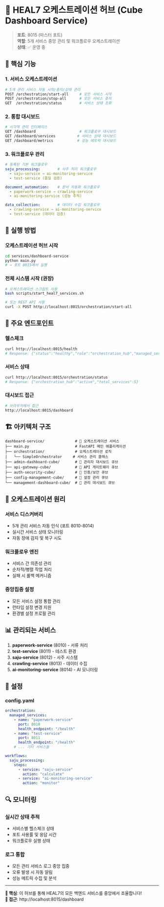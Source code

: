 # 🎼 HEAL7 오케스트레이션 허브 (Cube Dashboard Service)

> **포트**: 8015 (마스터 포트)  
> **역할**: 5개 서비스 중앙 관리 및 워크플로우 오케스트레이션  
> **상태**: ✅ 운영 중

## 🎯 **핵심 기능**

### **1. 서비스 오케스트레이션**
```bash
# 5개 관리 서비스 자동 시작/중지/상태 관리
POST /orchestration/start-all     # 모든 서비스 시작
POST /orchestration/stop-all      # 모든 서비스 중지  
GET  /orchestration/status        # 서비스 상태 조회
```

### **2. 통합 대시보드**
```bash
# 시각적 관리 인터페이스
GET /dashboard                    # 워크플로우 대시보드
GET /dashboard/services          # 서비스 상태 대시보드
GET /dashboard/metrics           # 성능 메트릭 대시보드
```

### **3. 워크플로우 관리**
```yaml
# 등록된 기본 워크플로우
saju_processing:        # 사주 처리 워크플로우
  - saju-service → ai-monitoring-service
  - test-service (품질 검증)

document_automation:    # 문서 자동화 워크플로우  
  - paperwork-service → crawling-service
  - ai-monitoring-service (성능 추적)

data_collection:        # 데이터 수집 워크플로우
  - crawling-service → ai-monitoring-service
  - test-service (데이터 검증)
```

## 🚀 **실행 방법**

### **오케스트레이션 허브 시작**
```bash
cd services/dashboard-service
python main.py
# → 포트 8015에서 실행
```

### **전체 시스템 시작** (권장)
```bash
# 오케스트레이션 스크립트 사용
bash scripts/start_heal7_services.sh

# 또는 REST API 사용
curl -X POST http://localhost:8015/orchestration/start-all
```

## 🔗 **주요 엔드포인트**

### **헬스체크**
```bash
curl http://localhost:8015/health
# Response: {"status":"healthy","role":"orchestration_hub","managed_services":5}
```

### **서비스 상태**
```bash
curl http://localhost:8015/orchestration/status  
# Response: {"orchestration_hub":"active","total_services":5}
```

### **대시보드 접근**
```bash
# 브라우저에서 접근
http://localhost:8015/dashboard
```

## 🏗️ **아키텍처 구조**

```
dashboard-service/              # 🎼 오케스트레이션 서비스
├── main.py                     # FastAPI 메인 애플리케이션
├── orchestration/              # 오케스트레이션 로직
│   └── SimpleOrchestrator     # 서비스 관리 클래스
├── admin-dashboard-cube/       # 🧊 관리자 대시보드 큐브
├── api-gateway-cube/           # 🧊 API 게이트웨이 큐브
├── auth-security-cube/         # 🧊 인증/보안 큐브
├── config-management-cube/     # 🧊 설정 관리 큐브
└── management-dashboard-cube/  # 🧊 관리 대시보드 큐브
```

## 🎼 **오케스트레이션 원리**

### **서비스 디스커버리**
- 5개 관리 서비스 자동 인식 (포트 8010-8014)
- 실시간 서비스 상태 모니터링
- 자동 장애 감지 및 복구 시도

### **워크플로우 엔진**
- 서비스 간 의존성 관리
- 순차적/병렬 작업 처리
- 실패 시 롤백 메커니즘

### **중앙집중 설정**
- 모든 서비스 설정 통합 관리
- 런타임 설정 변경 지원
- 환경별 설정 프로필 관리

## 📊 **관리되는 서비스**

1. **paperwork-service** (8010) - 서류 처리
2. **test-service** (8011) - 테스트 환경  
3. **saju-service** (8012) - 사주 시스템
4. **crawling-service** (8013) - 데이터 수집
5. **ai-monitoring-service** (8014) - AI 모니터링

## 🔧 **설정**

### **config.yaml**
```yaml
orchestration:
  managed_services:
    - name: "paperwork-service"
      port: 8010
      health_endpoint: "/health"
    - name: "test-service" 
      port: 8011
      health_endpoint: "/health"
    # ... 기타 서비스들

workflows:
  saju_processing:
    steps:
      - service: "saju-service"
        action: "calculate"
      - service: "ai-monitoring-service"
        action: "monitor"
```

## 🔍 **모니터링**

### **실시간 상태 추적**
- 서비스별 헬스체크 상태
- 포트 사용률 및 응답 시간
- 워크플로우 실행 상태

### **로그 통합**
- 모든 관리 서비스 로그 중앙 집중
- 오류 발생 시 자동 알림
- 성능 메트릭 수집 및 분석

---

**🎯 핵심**: 이 허브를 통해 HEAL7의 모든 백엔드 서비스를 중앙에서 조율합니다!  
**📍 접근**: http://localhost:8015/dashboard